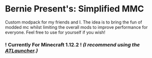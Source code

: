 # Bernie Present's: Simplified MMC
Custom modpack for my friends and I. The idea is to bring the fun of modded mc whilst limiting the overall mods to improve performance for everyone. Feel free to use for yourself if you wish!

### ! Currently For Minecraft 1.12.2 ! *(I recommend using the [ATLauncher](https://atlauncher.com/downloads).)*
